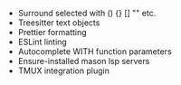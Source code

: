 -   Surround selected with () {} [] "" etc.
-   Treesitter text objects
-   Prettier formatting
-   ESLint linting
-   Autocomplete WITH function parameters
-   Ensure-installed mason lsp servers
-   TMUX integration plugin
